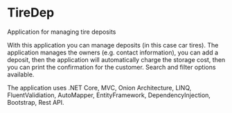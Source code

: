 # TireDep
Application for managing tire deposits


With this application you can manage deposits (in this case car tires). 
The application manages the owners (e.g. contact information), you can add a deposit, then the application will automatically charge the storage cost, then you can print the confirmation for the customer.
Search and filter options available.

The application uses .NET Core, MVC, Onion Architecture, LINQ, FluentValidiation, AutoMapper, EntityFramework, DependencyInjection, Bootstrap, Rest API.
